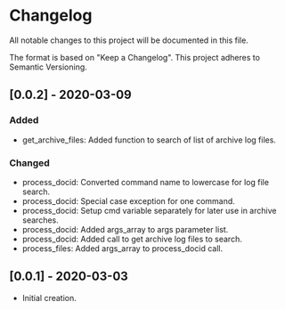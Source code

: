 # Changelog
All notable changes to this project will be documented in this file.

The format is based on "Keep a Changelog".  This project adheres to Semantic Versioning.


## [0.0.2] - 2020-03-09
### Added
- get_archive_files:  Added function to search of list of archive log files.

### Changed
- process_docid:  Converted command name to lowercase for log file search.
- process_docid:  Special case exception for one command.
- process_docid:  Setup cmd variable separately for later use in archive searches.
- process_docid:  Added args_array to args parameter list.
- process_docid:  Added call to get archive log files to search.
- process_files:  Added args_array to process_docid call.


## [0.0.1] - 2020-03-03
- Initial creation.

